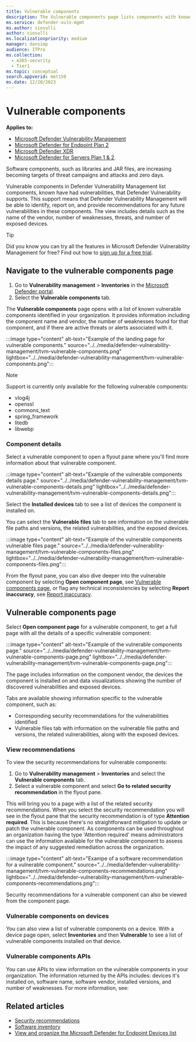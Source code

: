 ```yaml
---
title: Vulnerable components
description: The Vulnerable components page lists components with known critical vulnerabilities.
ms.service: defender-vuln-mgmt
ms.author: siosulli
author: siosulli
ms.localizationpriority: medium
manager: dansimp
audience: ITPro
ms.collection:
  - m365-security
  - Tier1
ms.topic: conceptual
search.appverid: met150
ms.date: 12/20/2023
---
```


# Vulnerable components

**Applies to:**

- [Microsoft Defender Vulnerability Management](https://go.microsoft.com/fwlink/?linkid=2229011)
- [Microsoft Defender for Endpoint Plan 2](https://go.microsoft.com/fwlink/?linkid=2154037)
- [Microsoft Defender XDR](https://go.microsoft.com/fwlink/?linkid=2118804)
- [Microsoft Defender for Servers Plan 1 & 2](/azure/defender-for-cloud/plan-defender-for-servers-select-plan).
 
Software components, such as libraries and JAR files, are increasing becoming targets of threat campaigns and attacks and zero days.

Vulnerable components in Defender Vulnerability Management list components, known have had vulnerabilities, that Defender Vulnerability supports. This support means that Defender Vulnerability Management will be able to identify, report on, and provide recommendations for any future vulnerabilities in these components. The view includes details such as the name of the vendor, number of weaknesses, threats, and number of exposed devices.

> [!TIP]
> Did you know you can try all the features in Microsoft Defender Vulnerability Management for free? Find out how to [sign up for a free trial](../defender-vulnerability-management/defender-vulnerability-management-trial.md).

## Navigate to the vulnerable components page

1. Go to **Vulnerability management** \> **Inventories** in the [Microsoft Defender portal](https://security.microsoft.com).
2. Select the **Vulnerable components** tab.

The **Vulnerable components** page opens with a list of known vulnerable components identified in your organization. It provides information including the component name and vendor, the number of weaknesses found for that component, and if there are active threats or alerts associated with it.

:::image type="content" alt-text="Example of the landing page for vulnerable components." source="../../media/defender-vulnerability-management/tvm-vulnerable-components.png" lightbox="../../media/defender-vulnerability-management/tvm-vulnerable-components.png":::

> [!NOTE]
> Support is currently only available for the following vulnerable components:
>
> - vlog4j
> - openssl
> - commons_text
> - spring_framework
> - litedb
> - libwebp

### Component details

Select a vulnerable component to open a flyout pane where you'll find more information about that vulnerable component.

:::image type="content" alt-text="Example of the vulnerable components details page." source="../../media/defender-vulnerability-management/tvm-vulnerable-components-details.png" lightbox="../../media/defender-vulnerability-management/tvm-vulnerable-components-details.png":::

Select the **Installed devices** tab to see a list of devices the component is installed on.

You can select the **Vulnerable files** tab to see information on the vulnerable file paths and versions, the related vulnerabilities, and the exposed devices.

:::image type="content" alt-text="Example of the vulnerable components vulnerable files page." source="../../media/defender-vulnerability-management/tvm-vulnerable-components-files.png" lightbox="../../media/defender-vulnerability-management/tvm-vulnerable-components-files.png":::

From the flyout pane, you can also dive deeper into the vulnerable component by selecting **Open component page**, see [Vulnerable components page](#vulnerable-components-page), or flag any technical inconsistencies by selecting **Report inaccuracy**, see [Report inaccuracy](./tvm-software-inventory.md#report-inaccuracy).

## Vulnerable components page

Select **Open component page** for a vulnerable component, to get a full page with all the details of a specific vulnerable component:

:::image type="content" alt-text="Example of the vulnerable components page." source="../../media/defender-vulnerability-management/tvm-vulnerable-components-page.png" lightbox="../../media/defender-vulnerability-management/tvm-vulnerable-components-page.png":::

The page includes information on the component vendor, the devices the component is installed on and data visualizations showing the number of discovered vulnerabilities and exposed devices.

Tabs are available showing information specific to the vulnerable component, such as:

- Corresponding security recommendations for the vulnerabilities identified
- Vulnerable files tab with information on the vulnerable file paths and versions, the related vulnerabilities, along with the exposed devices.

### View recommendations

To view the security recommendations for vulnerable components:

1. Go to **Vulnerability management** \> **Inventories** and select the **Vulnerable components** tab.
2. Select a vulnerable component and select **Go to related security recommendation** in the flyout pane.

This will bring you to a page with a list of the related security recommendations. When you select the security recommendation you will see in the flyout pane that the security recommendation is of type **Attention required**. This is because there's no straightforward mitigation to update or patch the vulnerable component. As components can be used throughout an organization having the type 'Attention required' means administrators can use the information available for the vulnerable component to assess the impact of any suggested remediation across the organization.

:::image type="content" alt-text="Exampe of a software recommendation for a vulnerable component." source="../../media/defender-vulnerability-management/tvm-vulnerable-components-recommendations.png" lightbox="../../media/defender-vulnerability-management/tvm-vulnerable-components-recommendations.png":::

Security recommendations for a vulnerable component can also be viewed from the component page.

### Vulnerable components on devices

You can also view a list of vulnerable components on a device. With a device page open, select **Inventories** and then **Vulnerable** to see a list of vulnerable components installed on that device.

### Vulnerable components APIs

You can use APIs to view information on the vulnerable components in your organization. The information returned by the APIs includes: devices it's installed on, software name, software vendor, installed versions, and number of weaknesses. For more information, see:

## Related articles

- [Security recommendations](tvm-security-recommendation.md)
- [Software inventory](tvm-software-inventory.md)
- [View and organize the Microsoft Defender for Endpoint Devices list](../defender-endpoint/machines-view-overview.md)
